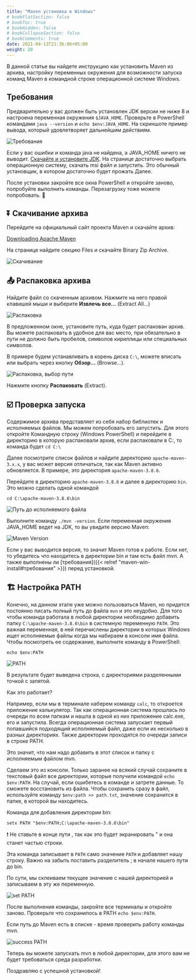 ```yaml
---
title: "Maven установка в Windows"
# bookFlatSection: false
# bookToc: true
# bookHidden: false
# bookCollapseSection: false
# bookComments: true
date: 2021-04-13T21:36:06+05:00
weight: 20
---
```


В данной статье вы найдете инструкцию как установить Maven из архива,
настройку переменных окружения для возможности запуска команд Maven
в командной строке операционной системе Windows.

## Требования

Предварительно у вас должен быть установлен JDK версии не ниже 8 и настроена
переменная окружения `$JAVA_HOME`. Проверьте в PowerShell
командами `java --version` и `echo $env:JAVA_HOME`. На скриншоте пример вывода,
который удовлетворяет дальнейшим действиям.

![Требования](requests.jpg)

Если у вас ошибки и команда java не найдена, а JAVA_HOME ничего не выводит. [Скачайте
и установите JDK](https://adoptium.net/temurin/releases/).
На странице достаточно выбрать операционную систему, скачать msi файл и запустить.
Это обычный установщик, в котором достаточно будет прожать Далее.

После установки закройте все окна PowerShell и откройте заново, попробуйте выполнить команды.
Перезагрузку тоже можете попробовать. 🙂

## ⏬ Скачивание архива

Перейдите на официальный сайт проекта Maven и скачайте архив:

[Downloading Apache Maven](https://maven.apache.org/download.cgi)

На странице найдите секцию Files и скачайте Binary Zip Archive.

![Скачивание](download.png)

## 📤 Распаковка архива

Найдите файл со скаченным архивом. Нажмите на него правой клавишей мыши
и выберите **Извлечь все...** (Extract All...)

![Распаковка](extract.jpg)

В предложенном окне, установите путь, куда будет распакован архив.
Вы можете распаковать в удобное для вас место, при обязательно в пути
не должно быть пробелов, символов кириллицы или специальных символов.

В примере будем устанавливать в корень диска `C:\`, можете вписать или
выбрать через кнопку **Обзор...** (Browse...).

![Распаковка, выбор пути](extract2.jpg)

Нажмите кнопку **Распаковать** (Extract).

## ☑️ Проверка запуска

Содержимое архива представляет из себя набор библиотек и исполняемых файлов.
Мы можем попробовать его запустить. Для этого откройте Командную строку (Windows PowerShell)
и перейдите в директорию в которую распаковали архив, если распаковали в C:\, то команда
будет `cd C:\`

Далее посмотрите список файлов и найдите директорию `apache-maven-3.x.x`, у вас может
версия отличаться, так как Maven активно обновляется. В примере, это директория `apache-maven-3.8.6`.

Перейдите в директорию `apache-maven-3.8.6` и далее в директорию `bin`. Это можно сделать одной командой

`cd C:\apache-maven-3.8.6\bin`

![Путь до исполняемого файла](path.jpg)

Выполните команду `./mvn -version`. Если переменная окружения JAVA_HOME ведет на JDK, то вы увидите
версию Maven:

![Maven Version](mvn-version.jpg)

Если у вас выводится версия, то значит Maven готов к работе. Если нет, то убедитесь что находитесь в
директории bin и там есть файл mvn. А также выполнены ли [требования]({{< relref "maven-win-install#требования" >}}) перед установкой.

## 🏗️ Настройка PATH

Конечно, на данном этапе уже можно пользоваться Maven, но придется постоянно писать полный путь до файла `mvn`
и это неудобно. Для того чтобы команда работала в любой директории необходимо добавить папку `C:\apache-maven-3.8.6\bin`
в системную переменную `PATH`. Это важная переменная, в ней перечислены директории в которых Windows ищет исполняемые файлы
когда мы набираем в консоли имя файла. Чтобы посмотреть ее содержание, выполните команду в PowerShell:

`echo $env:PATH`

![PATH](env-path.jpg)

В результате будет выведена строка, с директориями разделенными точкой с запятой.

Как это работает?

Например, если мы в терминале наберем команду `calc`, то откроется приложение калькулятор. Так как
операционная система прошлась по очереди по всем папкам и нашла в одной из них приложение calc.exe,
его и запустила. Всегда операционная система запускает первый попавшийся подходящий исполняемый файл,
даже если их несколько в разных директориях. Также директории проходятся по очереди записи в строке PATH.

Это значит, что нам надо добавить в этот список и папку с исполняемым файлом mvn.

Сделаем это из консоли. Только заранее на всякий случай сохраните в текстовый файл все директории, которые
получили командой `echo $env:PATH`. На случай, если ошибетесь в команде и затрете данные. То сможете
восстановить из файла. Чтобы сохранить сразу в файл, используйте команду `$env:path >> path.txt`, значение 
сохранится в папке, в которой вы находитесь.

Команда для добавления директории bin:

`setx PATH "$env:PATH;C:\apache-maven-3.8.6\bin"`

❗ Не ставьте в конце пути \, так как это будет экранировать " и она станет частью строки.

Эта команда записывает в `PATH` cамо значение `PATH` и добавляет нашу строку. Важно на забыть
поставить разделитель ; в начале нашего пути до bin.

По сути, мы склеиваем текущее значение с нашей директорией и записываем в эту же переменную.

![set PATH](set-path.jpg)

После выполнения команды, закройте все терминалы и откройте заново.
Проверьте что сохранилось в PATH `echo $env:PATH`.

Если путь до Maven есть в списке - время проверить работу команды mvn.

![success PATH](success.jpg)

Теперь вы можете запускать mvn в любой директории, для этого вам не будет требоваться
среда разработки.

Поздравляю с успешной установкой!


